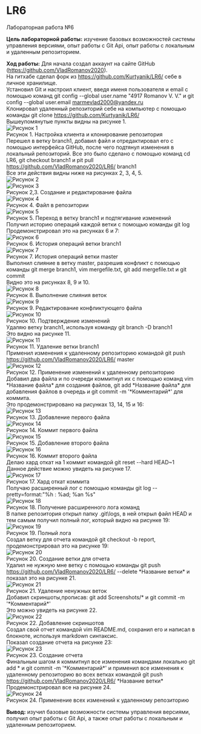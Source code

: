 # LR6
Лабораторная работа №6

**Цель лабораторной работы:** изучение базовых возможностей системы
управления версиями, опыт работы с Git Api, опыт работы с локальным и
удаленным репозиторием.

**Ход работы:**
Для начала создал аккаунт на сайте GitHub (https://github.com/VladRomanov2020).<br>
На гитхабе сделал форк из https://github.com/Kurtyanik/LR6/ себе в личное хранилище.<br>
Установил Git и настроил клиент, введя именя пользователя и email с помощью команд git config --global user.name "4917 Romanov V. V." и git config --global user.email marmevlad2000@yandex.ru<br>
Клонировал удаленный репозиторий себе на компьютер с помощью команды git clone https://github.com/Kurtyanik/LR6/<br>
Вышеупомянутые пункты видны на рисунке 1.<br>
	![Рисунок 1](/Screenshots/1.png)<br>
	Рисунок 1. Настройка клиента и клонирование репозитория<br>
Перешел в ветку branch1, добавил файл и отредактировал его с помощью интерфейса GitHub, после чего подтянул изменения в локальный репозиторий. Все это было сделано с помощью команд cd LR6, git checkout branch1 и pit pull https://github.com/VladRomanov2020/LR6/ branch1<br>
Все эти действия видны ниже на рисунках 2, 3, 4, 5.<br>
	![Рисунок 2](/Screenshots/2.png)<br>
	![Рисунок 3](/Screenshots/3.png)<br>
        Рисунок 2,3. Создание и редактирование файла<br>
	![Рисунок 4](/Screenshots/4.png)<br>
        Рисунок 4. Файл в репозитории<br>
	![Рисунок 5](/Screenshots/5.png)<br>
        Рисунок 5. Переход в ветку branch1 и подтягивание изменений<br>
Получил историю операций каждой ветки с помощью команды git log<br>
Продемонстрировал это на рисунках 6 и 7:<br>
	![Рисунок 6](/Screenshots/6.png)<br>
        Рисунок 6. История операций ветки branch1<br>
	![Рисунок 7](/Screenshots/7.png)<br>
        Рисунок 7. История операций ветки master<br> 
Выполнил слияние в ветку master, разрешив конфликт с помощью команды git merge branch1, vim mergefile.txt, git add mergefile.txt и git commit<br>
Видно это на рисунках 8, 9 и 10.<br>
	![Рисунок 8](/Screenshots/8.png)<br>
        Рисунок 8. Выполнение слияния веток<br>
	![Рисунок 9](/Screenshots/9.png)<br>
        Рисунок 9. Редактирование конфликтующего файла<br>
	![Рисунок 10](/Screenshots/10.png)<br>
        Рисунок 10. Подтверждение изменений<br>
Удаляю ветку branch1, используя команду git branch -D branch1<br>
Это видно на рисунке 11.<br>
	![Рисунок 11](/Screenshots/11.png)<br>
        Рисунок 11. Удаление ветки branch1<br>
Применил изменения к удаленному репозиторию командой git push https://github.com/VladRomanov2020/LR6/ master<br>
	![Рисунок 12](/Screenshots/12.png)<br>
        Рисунок 12. Применение изменений к удаленному репозиторию<br>
Добавил два файла и по очереди коммитнул их с помощью команд vim \*Название файла\* для создания файлов, git add \*Название файла\* для добавления файлов в очередь и git commit -m '\*Комментарий\*' для коммита.<br>
Это продемонстрировано на рисунках 13, 14, 15 и 16:<br>
	![Рисунок 13](/Screenshots/13.png)<br>
        Рисунок 13. Добавление первого файла<br>
	![Рисунок 14](/Screenshots/14.png)<br>
        Рисунок 14. Коммит первого файла<br>
	![Рисунок 15](/Screenshots/15.png)<br>
        Рисунок 15. Добавление второго файла<br>
	![Рисунок 16](/Screenshots/16.png)<br>
        Рисунок 16. Коммит второго файла<br>
Делаю хард откат на 1 коммит командой git reset --hard HEAD~1<br>
Данное действие можно увидеть на рисунке 17.<br>
	![Рисунок 17](/Screenshots/17.png)<br>
        Рисунок 17. Хард откат коммита<br>
Получаю расширенный лог с помощью команды git log --pretty=format:"%h : %ad; %an %s"<br>
	![Рисунок 18](/Screenshots/18.png)<br>
        Рисунок 18. Получение расширенного лога команд<br>
В папке репозитория открыл папку .git\logs, в ней открыл файл HEAD и тем самым получил полный лог, который видно на рисунке 19:<br>
	![Рисунок 19](/Screenshots/19.png)<br>
        Рисунок 19. Полный лога<br>
Создал ветку для отчета командой git checkout -b report, продемонстрировал это на рисунке 19:<br>
	![Рисунок 20](/Screenshots/20.png)<br>
        Рисунок 20. Создание ветки для отчета<br>
Удалил не нужную мне ветку с помощью команды git push https://github.com/VladRomanov2020/LR6/ --delete \*Название ветки\* и показал это на рисунке 21.<br>
	![Рисунок 21](/Screenshots/21.png)<br>
        Рисунок 21. Удаление ненужных веток<br>
Добавил скриншоты,прописав:  git add Screenshots/\* и git commit -m '\*Комментарий\*'<br>
Это можно увидеть на рисунке 22.<br>
	![Рисунок 22](/Screenshots/22.png)<br>
        Рисунок 22. Добавление скриншотов<br>
Создал свой отчет командой vim README.md, сохранил его и написал в блокноте, используя markdown синтаксис.<br>
Показал создание отчета на рисунке 23:<br>
	![Рисунок 23](/Screenshots/23.png)<br>
        Рисунок 23. Создание отчета<br>
Финальным шагом я коммитнул все изменения командами локально git add \* и git commit -m '\*Комментарий\*' и применил все изменения к удаленному репозиторию во всех ветках командой git push https://github.com/VladRomanov2020/LR6/ \*Название ветки\*<br>
Продемонстрировал все на рисунке 24.<br>
	![Рисунок 24](/Screenshots/24.png)<br>
        Рисунок 24. Применение всех изменений к удаленному репозиторию<br>

**Вывод:** изучил базовые возможности системы управления версиями, получил опыт работы с Git Api, а также опыт работы с локальным и удаленным репозиторием.